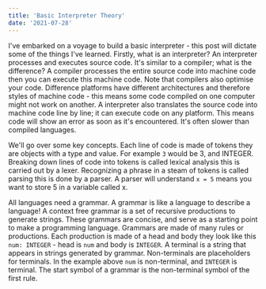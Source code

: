 ```yaml
---
title: 'Basic Interpreter Theory'
date: '2021-07-28'
---
```


I've embarked on a voyage to build a basic interpreter - this post will dictate some of the things I've learned. Firstly, what is an interpreter? An interpreter processes and executes source code. It's similar to a compiler; what is the difference? A compiler processes the entire source code into machine code then you can execute this machine code. Note that compilers also optimise your code. Difference platforms have different architectures and therefore styles of machine code - this means some code compiled on one computer might not work on another. A interpreter also translates the source code into machine code line by line; it can execute code on any platform. This means code will show an error as soon as it's encountered. It's often slower than compiled languages.

We'll go over some key concepts. Each line of code is made of tokens they are objects with a type and value. For example `3` would be 3, and INTEGER. Breaking down lines of code into tokens is called lexical analysis this is carried out by a lexer. Recognizing a phrase in a steam of tokens is called parsing this is done by a parser. A parser will understand `x = 5` means you want to store 5 in a variable called x.

All languages need a grammar. A grammar is like a language to describe a language! A context free grammar is a set of recursive productions to generate strings. These grammars are concise, and serve as a starting point to make a programming language. Grammars are made of many rules or productions. Each production is made of a head and body they look like this `num: INTEGER` - head is `num` and body is `INTEGER`. A terminal is a string that appears in strings generated by grammar. Non-terminals are placeholders for terminals. In the example above `num` is non-terminal, and `INTEGER` is terminal. The start symbol of a grammar is the non-terminal symbol of the first rule.
